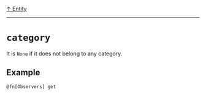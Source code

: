 [&#8593; Entity](xmd.py--entity.md)
***

# `category`

It is `None` if it does not belong to any category.

## Example


`@fn[Observers] get`

